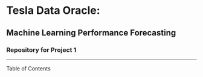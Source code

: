# Tesla Data Oracle:
## Machine Learning Performance Forecasting
### Repository for Project 1
---
Table of Contents 
